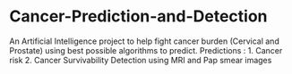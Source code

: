 # Cancer-Prediction-and-Detection
An Artificial Intelligence project to help fight cancer burden (Cervical and Prostate) using best possible algorithms to predict. Predictions : 1. Cancer risk  2. Cancer Survivability Detection using MRI and Pap smear images
